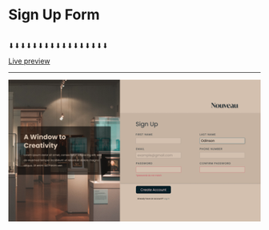 # Sign Up Form
<br />
⬇⬇⬇⬇⬇⬇⬇⬇⬇⬇⬇⬇⬇⬇⬇⬇⬇
<br />

[Live preview](https://acdeguia.github.io/sign-up-form)

<hr>

![Screenshot](https://github.com/acdeguia/sign-up-form/blob/main/images/Sign%20Up%20Form.png)
